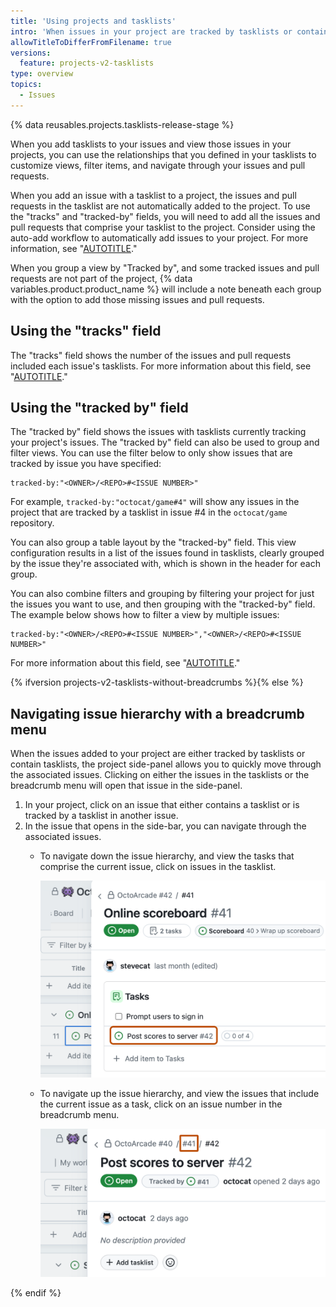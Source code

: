 ```yaml
---
title: 'Using projects and tasklists'
intro: 'When issues in your project are tracked by tasklists or contain tasklists, you can use them to create views and filters. {% ifversion projects-v2-tasklists-without-breadcrumbs %}{% else %}You can also browse any linked issues when you display the details for an issue.{% endif %}'
allowTitleToDifferFromFilename: true
versions:
  feature: projects-v2-tasklists
type: overview
topics:
  - Issues
---
```


{% data reusables.projects.tasklists-release-stage %}

When you add tasklists to your issues and view those issues in your projects, you can use the relationships that you defined in your tasklists to customize views, filter items, and navigate through your issues and pull requests.

When you add an issue with a tasklist to a project, the issues and pull requests in the tasklist are not automatically added to the project. To use the "tracks" and "tracked-by" fields, you will need to add all the issues and pull requests that comprise your tasklist to the project. Consider using the auto-add workflow to automatically add issues to your project. For more information, see "[AUTOTITLE](/issues/planning-and-tracking-with-projects/automating-your-project/adding-items-automatically)."

When you group a view by "Tracked by", and some tracked issues and pull requests are not part of the project, {% data variables.product.product_name %} will include a note beneath each group with the option to add those missing issues and pull requests. 

## Using the "tracks" field

The "tracks" field shows the number of the issues and pull requests included each issue's tasklists. For more information about this field, see "[AUTOTITLE](/issues/planning-and-tracking-with-projects/understanding-fields/about-tracks-and-tracked-by-fields)."

## Using the "tracked by" field

The "tracked by" field shows the issues with tasklists currently tracking your project's issues. The "tracked by" field can also be used to group and filter views. You can use the filter below to only show issues that are tracked by issue you have specified:

```
tracked-by:"<OWNER>/<REPO>#<ISSUE NUMBER>"
```

For example, `tracked-by:"octocat/game#4"` will show any issues in the project that are tracked by a tasklist in issue #4 in the `octocat/game` repository.

You can also group a table layout by the "tracked-by" field. This view configuration results in a list of the issues found in tasklists, clearly grouped by the issue they're associated with, which is shown in the header for each group.

You can also combine filters and grouping by filtering your project for just the issues you want to use, and then grouping with the "tracked-by" field. The example below shows how to filter a view by multiple issues:

```
tracked-by:"<OWNER>/<REPO>#<ISSUE NUMBER>","<OWNER>/<REPO>#<ISSUE NUMBER>"
```

For more information about this field, see "[AUTOTITLE](/issues/planning-and-tracking-with-projects/understanding-fields/about-tracks-and-tracked-by-fields)."

{% ifversion projects-v2-tasklists-without-breadcrumbs %}{% else %}

## Navigating issue hierarchy with a breadcrumb menu

When the issues added to your project are either tracked by tasklists or contain tasklists, the project side-panel allows you to quickly move through the associated issues. Clicking on either the issues in the tasklists or the breadcrumb menu will open that issue in the side-panel.

1. In your project, click on an issue that either contains a tasklist or is tracked by a tasklist in another issue.
1. In the issue that opens in the side-bar, you can navigate through the associated issues.
   - To navigate down the issue hierarchy, and view the tasks that comprise the current issue, click on issues in the tasklist.  
    
     ![Screenshot of the header of an issue comment. In the right corner, a horizontal kebab icon is outlined in dark orange.](/assets/images/help/projects-v2/side-panel-tasklist.png)
    
   - To navigate up the issue hierarchy, and view the issues that include the current issue as a task, click on an issue number in the breadcrumb menu.  
    
     ![Screenshot of the header of an issue comment. In the right corner, a horizontal kebab icon is outlined in dark orange.](/assets/images/help/projects-v2/breadcrumb-menu.png)
    
{% endif %}